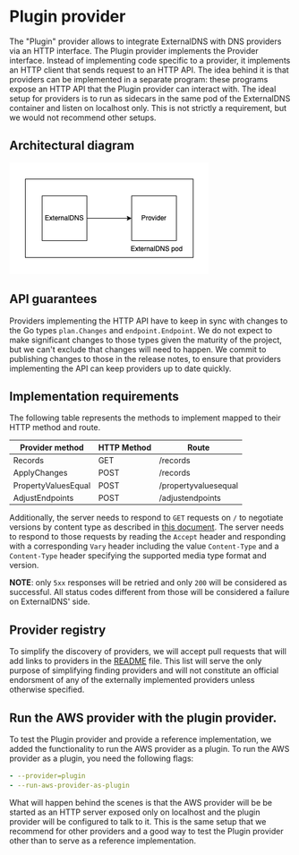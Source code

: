 # Plugin provider

The "Plugin" provider allows to integrate ExternalDNS with DNS providers via an HTTP interface.
The Plugin provider implements the Provider interface. Instead of implementing code specific to a provider, it implements an HTTP client that sends request to an HTTP API.
The idea behind it is that providers can be implemented in a separate program: these programs expose an HTTP API that the Plugin provider can interact with. The ideal setup for providers is to run as sidecars in the same pod of the ExternalDNS container and listen on localhost only. This is not strictly a requirement, but we would not recommend other setups.

## Architectural diagram

![Plugin provider](../img/plugin-provider.png)

## API guarantees

Providers implementing the HTTP API have to keep in sync with changes to the Go types `plan.Changes` and `endpoint.Endpoint`. We do not expect to make significant changes to those types given the maturity of the project, but we can't exclude that changes will need to happen. We commit to publishing changes to those in the release notes, to ensure that providers implementing the API can keep providers up to date quickly.

## Implementation requirements

The following table represents the methods to implement mapped to their HTTP method and route.

| Provider method | HTTP Method | Route |
| --- | --- | --- |
| Records | GET | /records |
| ApplyChanges | POST | /records |
| PropertyValuesEqual | POST | /propertyvaluesequal |
| AdjustEndpoints | POST | /adjustendpoints |

Additionally, the server needs to respond to `GET` requests on `/` to negotiate versions by content type as described in [this document](http://opensource.zalando.com/restful-api-guidelines/#114). The server needs to respond to those requests by reading the `Accept` header and responding with a corresponding `Vary` header including the value `Content-Type` and a `Content-Type` header specifying the supported media type format and version.

**NOTE**: only `5xx` responses will be retried and only `200` will be considered as successful. All status codes different from those will be considered a failure on ExternalDNS' side.

## Provider registry

To simplify the discovery of providers, we will accept pull requests that will add links to providers in the [README](../../README.md) file. This list will serve the only purpose of simplifying finding providers and will not constitute an official endorsment of any of the externally implemented providers unless otherwise specified.


## Run the AWS provider with the plugin provider.

To test the Plugin provider and provide a reference implementation, we added the functionality to run the AWS provider as a plugin. To run the AWS provider as a plugin, you need the following flags:

```yaml
- --provider=plugin
- --run-aws-provider-as-plugin
```

What will happen behind the scenes is that the AWS provider will be be started as an HTTP server exposed only on localhost and the plugin provider will be configured to talk to it. This is the same setup that we recommend for other providers and a good way to test the Plugin provider other than to serve as a reference implementation.
